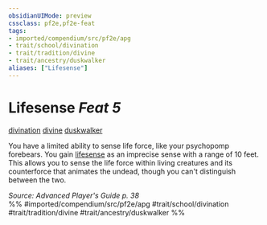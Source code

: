 ```yaml
---
obsidianUIMode: preview
cssclass: pf2e,pf2e-feat
tags:
- imported/compendium/src/pf2e/apg
- trait/school/divination
- trait/tradition/divine
- trait/ancestry/duskwalker
aliases: ["Lifesense"]
---
```

# Lifesense  *Feat 5*  
[divination](divination.md)  [divine](divine.md)  [duskwalker](duskwalker-apg.md)  


You have a limited ability to sense life force, like your psychopomp forebears. You gain [lifesense](lifesense.md) as an imprecise sense with a range of 10 feet. This allows you to sense the life force within living creatures and its counterforce that animates the undead, though you can't distinguish between the two.

*Source: Advanced Player's Guide p. 38*  
%% #imported/compendium/src/pf2e/apg #trait/school/divination #trait/tradition/divine #trait/ancestry/duskwalker %%